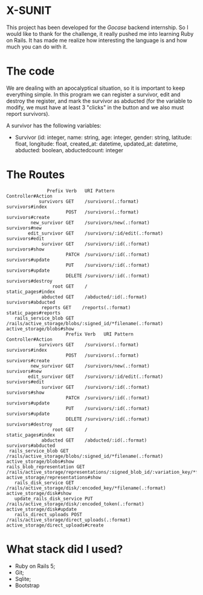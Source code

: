 # X-SUNIT

This project has been developed for the *Gocase* backend internship. So I would like to thank for the challenge, it really pushed me into learning Ruby on Rails. It has made me realize how interesting the language is and how much you can do with it.

# The code
We are dealing with an apocalyptical situation, so it is important to keep everything simple. In this program we can register a survivor, edit and destroy the register, and mark the survivor as abducted (for the variable to modify, we must have at least 3 "clicks" in the button and we also must report survivors).

A survivor has the following variables:
* Survivor (id: integer, name: string, age: integer, gender: string, latitude: float, longitude: float, created_at: datetime, updated_at: datetime, abducted: boolean, abductedcount: integer

# The Routes

                   Prefix Verb   URI Pattern                                                                              Controller#Action
                survivors GET    /survivors(.:format)                                                                     survivors#index
                          POST   /survivors(.:format)                                                                     survivors#create
             new_survivor GET    /survivors/new(.:format)                                                                 survivors#new
            edit_survivor GET    /survivors/:id/edit(.:format)                                                            survivors#edit
                 survivor GET    /survivors/:id(.:format)                                                                 survivors#show
                          PATCH  /survivors/:id(.:format)                                                                 survivors#update
                          PUT    /survivors/:id(.:format)                                                                 survivors#update
                          DELETE /survivors/:id(.:format)                                                                 survivors#destroy
                     root GET    /                                                                                        static_pages#index   
                 abducted GET    /abducted/:id(.:format)                                                                  survivors#abducted
                 reports GET    /reports(.:format)                                                                       static_pages#reports
       rails_service_blob GET    /rails/active_storage/blobs/:signed_id/*filename(.:format)                               active_storage/blobs#show
                          Prefix Verb   URI Pattern                                                                              Controller#Action
                survivors GET    /survivors(.:format)                                                                     survivors#index
                          POST   /survivors(.:format)                                                                     survivors#create
             new_survivor GET    /survivors/new(.:format)                                                                 survivors#new
            edit_survivor GET    /survivors/:id/edit(.:format)                                                            survivors#edit
                 survivor GET    /survivors/:id(.:format)                                                                 survivors#show
                          PATCH  /survivors/:id(.:format)                                                                 survivors#update
                          PUT    /survivors/:id(.:format)                                                                 survivors#update
                          DELETE /survivors/:id(.:format)                                                                 survivors#destroy
                     root GET    /                                                                                        static_pages#index
                 abducted GET    /abducted/:id(.:format)                                                                  survivors#abducted
     rails_service_blob GET    /rails/active_storage/blobs/:signed_id/*filename(.:format)                               active_storage/blobs#show
    rails_blob_representation GET    /rails/active_storage/representations/:signed_blob_id/:variation_key/*filename(.:format) active_storage/representations#show
       rails_disk_service GET    /rails/active_storage/disk/:encoded_key/*filename(.:format)                              active_storage/disk#show
       update_rails_disk_service PUT    /rails/active_storage/disk/:encoded_token(.:format)                                      active_storage/disk#update
       rails_direct_uploads POST   /rails/active_storage/direct_uploads(.:format)                                           active_storage/direct_uploads#create


# What stack did I used?

  * Ruby on Rails 5;
  * Git;
  * Sqlite;
  * Bootstrap

